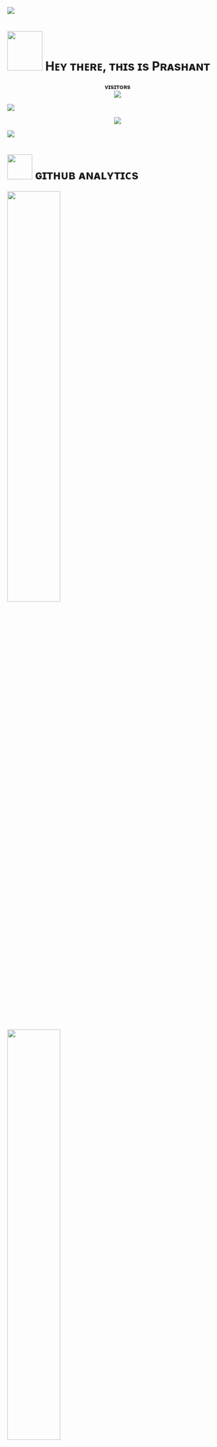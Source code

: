 [<img src="https://github.com/prashantsahlot/prashantsahlot/blob/master/resources/hr.gif"/>](https://github.com/prashantsahlot)

<h1> <img src="https://graph.org/file/480d7657bfb0a847a4a6e-08a08ae21cec905b7b.jpg" height="90px" width="80px"> Hᴇʏ ᴛʜᴇʀᴇ, ᴛʜɪs ɪs Pʀᴀsʜᴀɴᴛ </h1>
<p align="center">
    <b>ᴠɪsɪᴛᴏʀs</b><br>
    <img align="middle" src="https://profile-counter.glitch.me/prashantsahlot/count.svg" />
</p>

[<img src="https://github.com/prashantsahlot/prashantsahlot/blob/master/resources/hr.gif"/>](https://github.com/prashantsahlot)

<p align="center">
<img src="https://te.legra.ph/file/9f9f9e906aa1dfdef2e29.jpg">
</p>

[<img src="https://github.com/prashantsahlot/prashantsahlot/blob/master/resources/hr.gif"/>](https://github.com/prashantsahlot)

<h1> <img src="https://github.com/prashantsahlot/prashantsahlot/blob/master/resources/analytics.webp" width="57px"> ɢɪᴛʜᴜʙ ᴀɴᴀʟʏᴛɪᴄs </h1>

[<img src="https://github-readme-stats.vercel.app/api?username=prashantsahlot&count_private=true&show_icons=true&theme=chartreuse-dark&custom_title=What%27s+the+craic?&include_all_commits=true&hide_border=true&bg_color=000000" width="49%">](https://github.com/prashantsahlot)  
[<img src="https://github-readme-streak-stats.herokuapp.com/?user=prashantsahlot&theme=chartreuse-dark&hide_border=True&bg_color=000000" width="49%">](https://github.com/prashantsahlot)

[<img src="https://github.com/prashantsahlot/prashantsahlot/blob/master/resources/hr.gif"/>](https://github.com/prashantsahlot)
